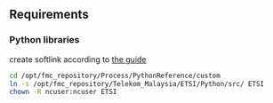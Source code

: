 ## Requirements

### Python libraries
create softlink according to [the guide](https://ubiqube.com/wp-content/docs/2.4.1/developer-guide/developer-guide-single.html#_how_to_extend_the_sdk)

```sh
cd /opt/fmc_repository/Process/PythonReference/custom
ln -s /opt/fmc_repository/Telekom_Malaysia/ETSI/Python/src/ ETSI
chown -R ncuser:ncuser ETSI
```
